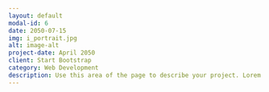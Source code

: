 ```yaml
---
layout: default
modal-id: 6
date: 2050-07-15
img: i_portrait.jpg
alt: image-alt
project-date: April 2050
client: Start Bootstrap
category: Web Development
description: Use this area of the page to describe your project. Lorem ipsum dolor sit amet, consectetur adipisicing elit. Mollitia neque assumenda ipsam nihil, molestias magnam, recusandae quos quis inventore quisquam velit asperiores, vitae? Reprehenderit soluta, eos quod consequuntur itaque. Nam.
---
```

